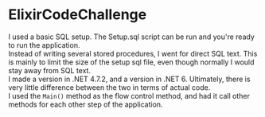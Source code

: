 # ElixirCodeChallenge
 
<p>
I used a basic SQL setup. The Setup.sql script can be run and you're ready to run the application.<br/>
Instead of writing several stored procedures, I went for direct SQL text. This is mainly to limit the size of the setup sql file, even though normally I would stay away from SQL text.<br/>
I made a version in .NET 4.7.2, and a version in .NET 6. Ultimately, there is very little difference between the two in terms of actual code.<br/>
I used the <code>Main()</code> method as the flow control method, and had it call other methods for each other step of the application.<br/>
</p>